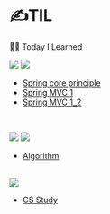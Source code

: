 # ✍TIL
👨‍💻 Today I Learned

 <img src="https://img.shields.io/badge/spring-6DB33F?style=flat-square&logo=spring&logoColor=white"> <img src="https://img.shields.io/badge/springboot-6DB33F?style=flat-square&logo=springboot&logoColor=white">
- [  Spring core principle](https://github.com/simgyuryeol/core.git)
- [  Spring MVC 1](https://github.com/simgyuryeol/servlet.git)
- [  Spring MVC 1_2](https://github.com/simgyuryeol/springmvc.git)
</br>


<img src="https://img.shields.io/badge/python-3776AB?style=flat-square&logo=python&logoColor=white"> <img src="https://img.shields.io/badge/Algorithm-00BCB4?style=flat-square&logo=TheAlgorithms&logoColor=#00BCB4"> 
- [ Algorithm](https://github.com/simgyuryeol/algorithm-study.git)
</br>
<img src="https://img.shields.io/badge/Computer Science-FFCA28?style=flat-square&logo=MediaFire&logoColor=white">

- [ CS Study](https://github.com/simgyuryeol/CS-study.git)
